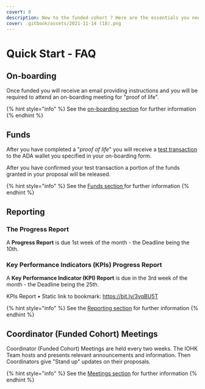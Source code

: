 ```yaml
---
coverY: 0
description: New to the funded cohort ? Here are the essentials you need to know.
cover: .gitbook/assets/2021-11-14 (18).png
---
```


# Quick Start - FAQ

## On-boarding

Once funded you will receive an email providing instructions and you will be required to attend an on-boarding meeting for "proof of life".

{% hint style="info" %}
See the [on-boarding section](https://quality-assurance-dao.gitbook.io/catalyst-coordinator/coordinator-processes/onboarding) for further information
{% endhint %}

## Funds

After you have completed a "_proof of life_" you will receive a [test transaction](https://quality-assurance-dao.gitbook.io/catalyst-coordinator/coordinator-processes/funds#test-transactions) to the ADA wallet you specified in your on-boarding form.

After you have confirmed your test transaction a portion of the funds granted in your proposal will be released.

{% hint style="info" %}
See the [Funds section ](coordinator-processes/funds.md)for further information
{% endhint %}

## Reporting

### The Progress Report

A **Progress Report** is due 1st week of the month - the Deadline being the 10th.

### Key Performance Indicators (KPIs) Progress Report

A **Key Performance Indicator (KPI) Report** is due in the 3rd week of the month - the Deadline being the 25th.&#x20;

KPIs Report • Static link to bookmark: https://bit.ly/3vqBU5T

{% hint style="info" %}
See the [Reporting section](coordinator-processes/reporting.md) for further information
{% endhint %}



## Coordinator (Funded Cohort) Meetings



Coordinator (Funded Cohort) Meetings are held every two weeks.  The IOHK Team hosts and presents relevant announcements and information. Then Coordinators give "Stand up" updates on their proposals.&#x20;

{% hint style="info" %}
See the [Meetings section](information/meetings.md) for further information
{% endhint %}
